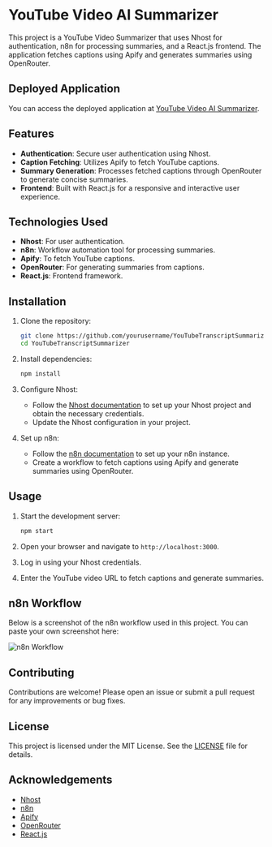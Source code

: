 # YouTube Video AI Summarizer

This project is a YouTube Video Summarizer that uses Nhost for authentication, n8n for processing summaries, and a React.js frontend. The application fetches captions using Apify and generates summaries using OpenRouter.

## Deployed Application

You can access the deployed application at [YouTube Video AI Summarizer](https://youtube-transcript-summary.vercel.app/).

## Features

- **Authentication**: Secure user authentication using Nhost.
- **Caption Fetching**: Utilizes Apify to fetch YouTube captions.
- **Summary Generation**: Processes fetched captions through OpenRouter to generate concise summaries.
- **Frontend**: Built with React.js for a responsive and interactive user experience.

## Technologies Used

- **Nhost**: For user authentication.
- **n8n**: Workflow automation tool for processing summaries.
- **Apify**: To fetch YouTube captions.
- **OpenRouter**: For generating summaries from captions.
- **React.js**: Frontend framework.

## Installation

1. Clone the repository:
    ```bash
    git clone https://github.com/yourusername/YouTubeTranscriptSummarizer.git
    cd YouTubeTranscriptSummarizer
    ```

2. Install dependencies:
    ```bash
    npm install
    ```

3. Configure Nhost:
    - Follow the [Nhost documentation](https://docs.nhost.io/) to set up your Nhost project and obtain the necessary credentials.
    - Update the Nhost configuration in your project.

4. Set up n8n:
    - Follow the [n8n documentation](https://docs.n8n.io/) to set up your n8n instance.
    - Create a workflow to fetch captions using Apify and generate summaries using OpenRouter.

## Usage

1. Start the development server:
    ```bash
    npm start
    ```

2. Open your browser and navigate to `http://localhost:3000`.

3. Log in using your Nhost credentials.

4. Enter the YouTube video URL to fetch captions and generate summaries.

## n8n Workflow

Below is a screenshot of the n8n workflow used in this project. You can paste your own screenshot here:

![n8n Workflow](path/to/your/screenshot.png)

## Contributing

Contributions are welcome! Please open an issue or submit a pull request for any improvements or bug fixes.

## License

This project is licensed under the MIT License. See the [LICENSE](LICENSE) file for details.

## Acknowledgements

- [Nhost](https://nhost.io/)
- [n8n](https://n8n.io/)
- [Apify](https://apify.com/)
- [OpenRouter](https://openrouter.io/)
- [React.js](https://reactjs.org/)
